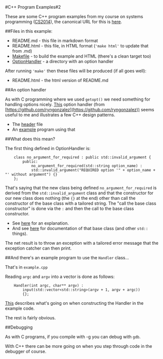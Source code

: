 
#C++ Program Examples#2

These are some C++ program examples from my course on systems 
programming (<a href="https://down.dsg.cs.tcd.ie/cs2014">CS2014</a>),
the canonical URL for this is 
<a href="https://down.dsg.cs.tcd.ie/cs2014/examples/c++-2/README.html">here</a>.

##Files in this example:

- README.md - this file in markdown format
- README.html - this file, in HTML format (```'make html'``` to update that from .md)
- [Makefile](Makefile) - to build the example and HTML (there's a clean target too)
- [OptionHandler](OptionHandler/) - a directory with an option handler

After running ```'make'``` then these files will be produced (if all
goes well):

- README.html - the html version of README.md

##An option handler

As with C programming where we used ```getopt()``` we need something
for handling options nicely. [This](https://github.com/ryngonzalez/OptionHandler)
option handler (from [https://github.com/ryngonzalez](https://github.com/ryngonzalez))
seems useful to me and illustrates a few C++ design patterns.

- The [header](OptionHandler/option_handler.h) file
- An [example](OptionHandler/option_handler.h) program using that

##What does this mean?

The first thing defined in OptionHandler is:

		class no_argument_for_required : public std::invalid_argument {
			public:
				no_argument_for_required(std::string option_name) :
				std::invalid_argument("REQUIRED option '" + option_name + "' without argument") {}
		};

That's saying that the new class being defined ```no_argument_for_required``` is derived
from the ```std::invalid_argument``` class and that the constructor for our new class
does nothing (the ```{}``` at the end) other than call the constructor of the
base class with a tailored string. The "call the base class constructor" is done
via the ```:``` and then the call to the base class constructor.

- See [here](https://stackoverflow.com/questions/2785612/c-what-does-the-colon-after-a-constructor-mean)
for an explanation.
- And see [here](http://www.cplusplus.com/reference/stdexcept/invalid_argument/) for documentation
of that base class (and other ```std::``` things).

The net result is to throw an exception with a tailored error message that the
exception catcher can then print.

##And there's an example program to use the ```Handler``` class...

That's in ```example.cpp```

Reading ```argc``` and ```argv``` into a vector is done as follows:

		Handler(int argc, char** argv) :
			input(std::vector<std::string>(argv + 1, argv + argc))
			{};

[This](https://stackoverflow.com/questions/6361606/save-argv-to-vector-or-string) describes
what's going on when constructing the Handler in the example code.

The rest is fairly obvious.

##Debugging

As with C programs, if you compile with -g you can debug with ```gdb```.

With C++ there can be more going on when you step through code in the debugger of course.


